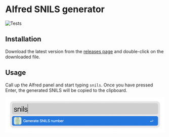 # Alfred SNILS generator

![Tests](https://github.com/mishamyrt/alfred-snils-generator/workflows/Tests/badge.svg)

## Installation

Download the latest version from the [releases page](https://github.com/mishamyrt/alfred-snils-generator/releases) and double-click on the downloaded file. 

## Usage

Call up the Alfred panel and start typing `snils`. Once you have pressed Enter, the generated SNILS will be copied to the clipboard.

<p align="center">
    <img src="./preview.png" width="764px">
</p>




